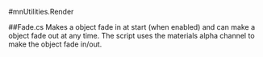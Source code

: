 #mnUtilities.Render

##Fade.cs
Makes a object fade in at start (when enabled) and can make a object fade out at any time.
The script uses the materials alpha channel to make the object fade in/out.
